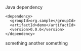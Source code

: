 Java dependency

```
<dependency>
  <groupId>org.sample</groupId>
  <artifactId>demo</artifactId>
  <version>0.0.6</version>
</dependency>
```


something
another something
